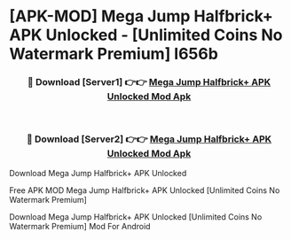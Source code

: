 # [APK-MOD] Mega Jump Halfbrick+ APK Unlocked - [Unlimited Coins No Watermark Premium] l656b



<div align="center">
<h3>🔴 Download [Server1] 👉👉 <a href="https://momento.my/?title=Mega_Jump_Halfbrick+_APK_Unlocked">Mega Jump Halfbrick+ APK Unlocked Mod Apk</a></h3><br>

<h3>🔴 Download [Server2] 👉👉 <a href="https://momento.my/?title=Mega_Jump_Halfbrick+_APK_Unlocked">Mega Jump Halfbrick+ APK Unlocked Mod Apk</a></h3>
</div>



Download Mega Jump Halfbrick+ APK Unlocked 

Free APK MOD Mega Jump Halfbrick+ APK Unlocked [Unlimited Coins No Watermark Premium]

Download Mega Jump Halfbrick+ APK Unlocked [Unlimited Coins No Watermark Premium] Mod For Android
